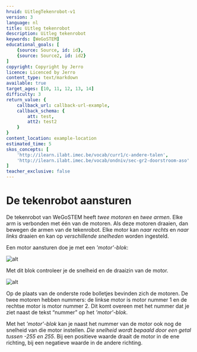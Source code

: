 ```yaml
---
hruid: UitlegTekenrobot-v1
version: 3
language: nl
title: Uitleg tekenrobot
description: Uitleg tekenrobot
keywords: [WeGoSTEM]
educational_goals: [
    {source: Source, id: id}, 
    {source: Source2, id: id2}
]
copyright: Copyright by Jerro
licence: Licenced by Jerro
content_type: text/markdown
available: true
target_ages: [10, 11, 12, 13, 14]
difficulty: 3
return_value: {
    callback_url: callback-url-example,
    callback_schema: {
        att: test,
        att2: test2
    }
}
content_location: example-location
estimated_time: 5
skos_concepts: [
    'http://ilearn.ilabt.imec.be/vocab/curr1/c-andere-talen', 
    'http://ilearn.ilabt.imec.be/vocab/ondniv/sec-gr2-doorstroom-aso'
]
teacher_exclusive: false
---
```


# De tekenrobot aansturen

De tekenrobot van WeGoSTEM heeft *twee motoren* en *twee armen*. Elke arm is verbonden met één van de motoren. Als deze motoren draaien, dan bewegen de armen van de tekenrobot. Elke motor kan *naar rechts* en *naar links* draaien en kan op *verschillende snelheden* worden ingesteld.

Een motor aansturen doe je met een *'motor'-blok*: 

![alt](https://scholen.dwengo.org/static/dcmotor.png "Afb. Tekenrobot")

Met dit blok controleer je de snelheid en de draaizin van de motor.


![alt](https://scholen.dwengo.org/static/positiemotorentekenrobot.png "Afb. Tekenrobot")

Op de plaats van de onderste rode bolletjes bevinden zich de motoren.
De twee motoren hebben nummers: de linkse motor is motor nummer 1 en de rechtse motor is motor nummer 2. Dit komt overeen met het nummer dat je ziet naast de tekst “nummer” op het *'motor'-blok*. 

Met het *'motor'-blok* kan je naast het nummer van de motor ook nog de snelheid van die motor instellen. *Die snelheid wordt bepaald door een getal tussen -255 en 255*. Bij een positieve waarde draait de motor in de ene richting, bij een negatieve waarde in de andere richting.
